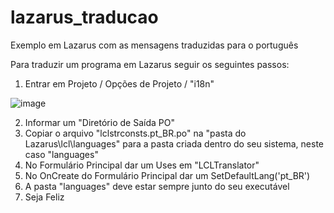 # lazarus_traducao
Exemplo em Lazarus com as mensagens traduzidas para o português

Para traduzir um programa em Lazarus seguir os seguintes passos:

1) Entrar em Projeto / Opções de Projeto / "i18n"

![image](https://github.com/user-attachments/assets/4dee9402-37e9-4bbd-9c5f-06f75b2e2a90)

2) Informar um "Diretório de Saída PO"
3) Copiar o arquivo "lclstrconsts.pt_BR.po" na "pasta do Lazarus\lcl\languages" para a pasta criada dentro do seu sistema, neste caso "languages"
4) No Formulário Principal dar um Uses em "LCLTranslator"
5) No OnCreate do Formulário Principal dar um SetDefaultLang('pt_BR')
6) A pasta "languages" deve estar sempre junto do seu executável
7) Seja Feliz
